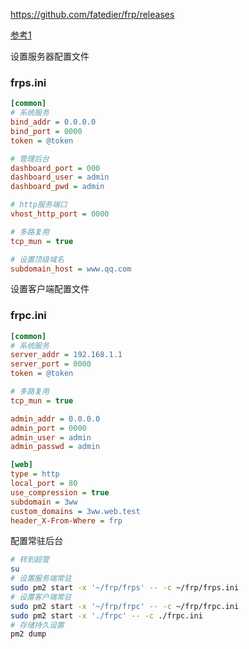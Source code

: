 https://github.com/fatedier/frp/releases

[参考1](https://github.com/fatedier/frp/blob/master/README_zh.md#%E9%80%9A%E8%BF%87%E8%87%AA%E5%AE%9A%E4%B9%89%E5%9F%9F%E5%90%8D%E8%AE%BF%E9%97%AE%E9%83%A8%E7%BD%B2%E4%BA%8E%E5%86%85%E7%BD%91%E7%9A%84-web-%E6%9C%8D%E5%8A%A1)

设置服务器配置文件
### frps.ini
```ini
[common]
# 系统服务
bind_addr = 0.0.0.0
bind_port = 0000
token = @token

# 管理后台
dashboard_port = 000
dashboard_user = admin
dashboard_pwd = admin

# http服务端口
vhost_http_port = 0000

# 多路复用
tcp_mun = true

# 设置顶级域名
subdomain_host = www.qq.com
```

设置客户端配置文件
### frpc.ini
```ini
[common]
# 系统服务
server_addr = 192.168.1.1
server_port = 0000
token = @token

# 多路复用
tcp_mun = true

admin_addr = 0.0.0.0 
admin_port = 0000
admin_user = admin
admin_passwd = admin

[web]
type = http
local_port = 80
use_compression = true
subdomain = 3ww
custom_domains = 3ww.web.test
header_X-From-Where = frp

```

配置常驻后台
```bash
# 转到超管
su
# 设置服务端常驻
sudo pm2 start -x '~/frp/frps' -- -c ~/frp/frps.ini
# 设置客户端常驻
sudo pm2 start -x '~/frp/frpc' -- -c ~/frp/frpc.ini
sudo pm2 start -x './frpc' -- -c ./frpc.ini
# 存储持久设置
pm2 dump

```
